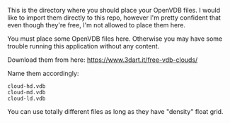 This is the directory where you should place your OpenVDB files. I would like to import them directly to this repo,
however I'm pretty confident that even though they're free, I'm not allowed to place them here.

You must place some OpenVDB files here. Otherwise you may have some trouble running this application without any
content.

Download them from here: https://www.3dart.it/free-vdb-clouds/

Name them accordingly:

```
cloud-hd.vdb
cloud-md.vdb
cloud-ld.vdb
```

You can use totally different files as long as they have "density" float grid.
